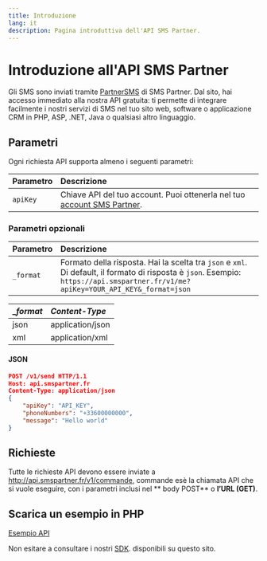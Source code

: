 ```yaml
---
title: Introduzione
lang: it
description: Pagina introduttiva dell'API SMS Partner.
---
```


# Introduzione all'API SMS Partner

Gli SMS sono inviati tramite [PartnerSMS](https://www.smspartner.fr/api-sms/) di SMS Partner. Dal sito, hai accesso immediato alla nostra API gratuita: ti permette di integrare facilmente i nostri servizi di SMS nel tuo sito web, software o applicazione CRM in PHP, ASP, .NET, Java o qualsiasi altro linguaggio.

## Parametri

Ogni richiesta API supporta almeno i seguenti parametri:

| Parametro | Descrizione |
|:-----------|:-------------|
| `apiKey`  | Chiave API del tuo account. Puoi ottenerla nel tuo [account SMS Partner](https://my.smspartner.fr/connexion). |

### Parametri opzionali

| Parametro | Descrizione |
|:-----------|:-------------|
| `_format` | Formato della risposta. Hai la scelta tra `json` e `xml`. Di default, il formato di risposta è `json`. Esempio: `https://api.smspartner.fr/v1/me?apiKey=YOUR_API_KEY&_format=json` |

| __format_ | _Content-Type_ |
| :--------------- |:---------------|
| json  | application/json |
| xml | application/xml |

#### JSON

```json
POST /v1/send HTTP/1.1
Host: api.smspartner.fr
Content-Type: application/json
{
    "apiKey": "API_KEY",
    "phoneNumbers": "+33600000000",
    "message": "Hello world"
}
```

## Richieste
Tutte le richieste API devono essere inviate a http://api.smspartner.fr/v1/commande, commande esè la chiamata API che si vuole eseguire, con i parametri inclusi nel ** body POST**  o **l’URL (GET)**.

## Scarica un esempio in PHP
<a href="https://github.com/smspartnerfr/SMS-API-PHP" class="btn btn-success btn-sm text-white">Esempio API</a>

Non esitare a consultare i nostri [SDK](https://docpartner.dev/sdks). disponibili su questo sito.



